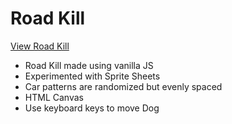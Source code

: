 # Road Kill

[View Road Kill](https://brixsta.github.io/Road-Kill/)

- Road Kill made using vanilla JS
- Experimented with Sprite Sheets
- Car patterns are randomized but evenly spaced
- HTML Canvas
- Use keyboard keys to move Dog
